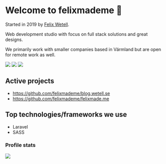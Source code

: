 # Welcome to felixmademe 🚀
Started in 2019 by [Felix Wetell](https://github.com/felixwetell).

Web development studio with focus on full stack solutions and great designs. 

We primarily work with smaller companies based in Värmland but are open for remote work as well. 

[![](https://img.shields.io/badge/LinkedIn-felix%20made%20me-blue)](https://www.linkedin.com/company/felix-made-me/)
[![](https://img.shields.io/badge/Contact-hello%40felixmade.me-green)](mailto:hello@felixmade.me?subject=I%20saw%20your%20profile%20on%20GitHub...)
[![](https://img.shields.io/badge/Website-felixmade.me-red)](https://felixmade.me)

## Active projects
- https://github.com/felixmademe/blog.wetell.se
- https://github.com/felixmademe/felixmade.me

## Top technologies/frameworks we use
- Laravel
- SASS

### Profile stats
![](https://komarev.com/ghpvc/?username=felixmademe&color=brightgreen&label=Profile+views)
